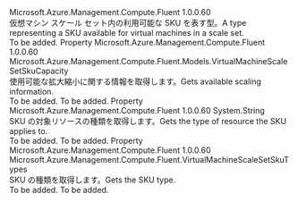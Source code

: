 <Type Name="IVirtualMachineScaleSetSku" FullName="Microsoft.Azure.Management.Compute.Fluent.IVirtualMachineScaleSetSku">
  <TypeSignature Language="C#" Value="public interface IVirtualMachineScaleSetSku" />
  <TypeSignature Language="ILAsm" Value=".class public interface auto ansi abstract IVirtualMachineScaleSetSku" />
  <TypeSignature Language="DocId" Value="T:Microsoft.Azure.Management.Compute.Fluent.IVirtualMachineScaleSetSku" />
  <TypeSignature Language="VB.NET" Value="Public Interface IVirtualMachineScaleSetSku" />
  <TypeSignature Language="F#" Value="type IVirtualMachineScaleSetSku = interface" />
  <AssemblyInfo>
    <AssemblyName>Microsoft.Azure.Management.Compute.Fluent</AssemblyName>
    <AssemblyVersion>1.0.0.60</AssemblyVersion>
  </AssemblyInfo>
  <Interfaces />
  <Docs>
    <summary>
            <span data-ttu-id="e16bf-101">仮想マシン スケール セット内の利用可能な SKU を表す型。</span><span class="sxs-lookup"><span data-stu-id="e16bf-101">A type representing a SKU available for virtual machines in a scale set.</span></span>
            </summary>
    <remarks>To be added.</remarks>
  </Docs>
  <Members>
    <Member MemberName="Capacity">
      <MemberSignature Language="C#" Value="public Microsoft.Azure.Management.Compute.Fluent.Models.VirtualMachineScaleSetSkuCapacity Capacity { get; }" />
      <MemberSignature Language="ILAsm" Value=".property instance class Microsoft.Azure.Management.Compute.Fluent.Models.VirtualMachineScaleSetSkuCapacity Capacity" />
      <MemberSignature Language="DocId" Value="P:Microsoft.Azure.Management.Compute.Fluent.IVirtualMachineScaleSetSku.Capacity" />
      <MemberSignature Language="VB.NET" Value="Public ReadOnly Property Capacity As VirtualMachineScaleSetSkuCapacity" />
      <MemberSignature Language="F#" Value="member this.Capacity : Microsoft.Azure.Management.Compute.Fluent.Models.VirtualMachineScaleSetSkuCapacity" Usage="Microsoft.Azure.Management.Compute.Fluent.IVirtualMachineScaleSetSku.Capacity" />
      <MemberType>Property</MemberType>
      <AssemblyInfo>
        <AssemblyName>Microsoft.Azure.Management.Compute.Fluent</AssemblyName>
        <AssemblyVersion>1.0.0.60</AssemblyVersion>
      </AssemblyInfo>
      <ReturnValue>
        <ReturnType>Microsoft.Azure.Management.Compute.Fluent.Models.VirtualMachineScaleSetSkuCapacity</ReturnType>
      </ReturnValue>
      <Docs>
        <summary>
            <span data-ttu-id="e16bf-102">使用可能な拡大縮小に関する情報を取得します。</span><span class="sxs-lookup"><span data-stu-id="e16bf-102">Gets available scaling information.</span></span>
            </summary>
        <value>To be added.</value>
        <remarks>To be added.</remarks>
      </Docs>
    </Member>
    <Member MemberName="ResourceType">
      <MemberSignature Language="C#" Value="public string ResourceType { get; }" />
      <MemberSignature Language="ILAsm" Value=".property instance string ResourceType" />
      <MemberSignature Language="DocId" Value="P:Microsoft.Azure.Management.Compute.Fluent.IVirtualMachineScaleSetSku.ResourceType" />
      <MemberSignature Language="VB.NET" Value="Public ReadOnly Property ResourceType As String" />
      <MemberSignature Language="F#" Value="member this.ResourceType : string" Usage="Microsoft.Azure.Management.Compute.Fluent.IVirtualMachineScaleSetSku.ResourceType" />
      <MemberType>Property</MemberType>
      <AssemblyInfo>
        <AssemblyName>Microsoft.Azure.Management.Compute.Fluent</AssemblyName>
        <AssemblyVersion>1.0.0.60</AssemblyVersion>
      </AssemblyInfo>
      <ReturnValue>
        <ReturnType>System.String</ReturnType>
      </ReturnValue>
      <Docs>
        <summary>
            <span data-ttu-id="e16bf-103">SKU の対象リソースの種類を取得します。</span><span class="sxs-lookup"><span data-stu-id="e16bf-103">Gets the type of resource the SKU applies to.</span></span>
            </summary>
        <value>To be added.</value>
        <remarks>To be added.</remarks>
      </Docs>
    </Member>
    <Member MemberName="SkuType">
      <MemberSignature Language="C#" Value="public Microsoft.Azure.Management.Compute.Fluent.VirtualMachineScaleSetSkuTypes SkuType { get; }" />
      <MemberSignature Language="ILAsm" Value=".property instance class Microsoft.Azure.Management.Compute.Fluent.VirtualMachineScaleSetSkuTypes SkuType" />
      <MemberSignature Language="DocId" Value="P:Microsoft.Azure.Management.Compute.Fluent.IVirtualMachineScaleSetSku.SkuType" />
      <MemberSignature Language="VB.NET" Value="Public ReadOnly Property SkuType As VirtualMachineScaleSetSkuTypes" />
      <MemberSignature Language="F#" Value="member this.SkuType : Microsoft.Azure.Management.Compute.Fluent.VirtualMachineScaleSetSkuTypes" Usage="Microsoft.Azure.Management.Compute.Fluent.IVirtualMachineScaleSetSku.SkuType" />
      <MemberType>Property</MemberType>
      <AssemblyInfo>
        <AssemblyName>Microsoft.Azure.Management.Compute.Fluent</AssemblyName>
        <AssemblyVersion>1.0.0.60</AssemblyVersion>
      </AssemblyInfo>
      <ReturnValue>
        <ReturnType>Microsoft.Azure.Management.Compute.Fluent.VirtualMachineScaleSetSkuTypes</ReturnType>
      </ReturnValue>
      <Docs>
        <summary>
            <span data-ttu-id="e16bf-104">SKU の種類を取得します。</span><span class="sxs-lookup"><span data-stu-id="e16bf-104">Gets the SKU type.</span></span>
            </summary>
        <value>To be added.</value>
        <remarks>To be added.</remarks>
      </Docs>
    </Member>
  </Members>
</Type>